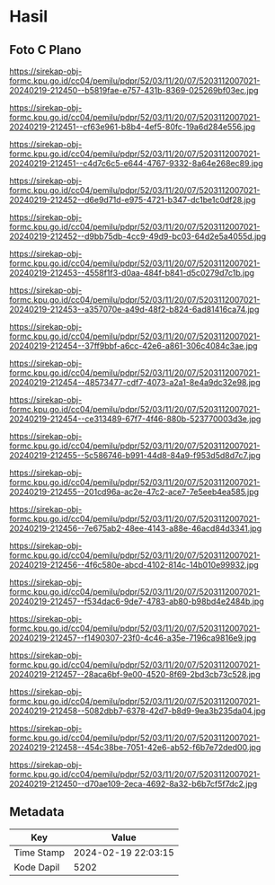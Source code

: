 # Hasil

## Foto C Plano

https://sirekap-obj-formc.kpu.go.id/cc04/pemilu/pdpr/52/03/11/20/07/5203112007021-20240219-212450--b5819fae-e757-431b-8369-025269bf03ec.jpg

https://sirekap-obj-formc.kpu.go.id/cc04/pemilu/pdpr/52/03/11/20/07/5203112007021-20240219-212451--cf63e961-b8b4-4ef5-80fc-19a6d284e556.jpg

https://sirekap-obj-formc.kpu.go.id/cc04/pemilu/pdpr/52/03/11/20/07/5203112007021-20240219-212451--c4d7c6c5-e644-4767-9332-8a64e268ec89.jpg

https://sirekap-obj-formc.kpu.go.id/cc04/pemilu/pdpr/52/03/11/20/07/5203112007021-20240219-212452--d6e9d71d-e975-4721-b347-dc1be1c0df28.jpg

https://sirekap-obj-formc.kpu.go.id/cc04/pemilu/pdpr/52/03/11/20/07/5203112007021-20240219-212452--d9bb75db-4cc9-49d9-bc03-64d2e5a4055d.jpg

https://sirekap-obj-formc.kpu.go.id/cc04/pemilu/pdpr/52/03/11/20/07/5203112007021-20240219-212453--4558f1f3-d0aa-484f-b841-d5c0279d7c1b.jpg

https://sirekap-obj-formc.kpu.go.id/cc04/pemilu/pdpr/52/03/11/20/07/5203112007021-20240219-212453--a357070e-a49d-48f2-b824-6ad81416ca74.jpg

https://sirekap-obj-formc.kpu.go.id/cc04/pemilu/pdpr/52/03/11/20/07/5203112007021-20240219-212454--37ff9bbf-a6cc-42e6-a861-306c4084c3ae.jpg

https://sirekap-obj-formc.kpu.go.id/cc04/pemilu/pdpr/52/03/11/20/07/5203112007021-20240219-212454--48573477-cdf7-4073-a2a1-8e4a9dc32e98.jpg

https://sirekap-obj-formc.kpu.go.id/cc04/pemilu/pdpr/52/03/11/20/07/5203112007021-20240219-212454--ce313489-67f7-4f46-880b-523770003d3e.jpg

https://sirekap-obj-formc.kpu.go.id/cc04/pemilu/pdpr/52/03/11/20/07/5203112007021-20240219-212455--5c586746-b991-44d8-84a9-f953d5d8d7c7.jpg

https://sirekap-obj-formc.kpu.go.id/cc04/pemilu/pdpr/52/03/11/20/07/5203112007021-20240219-212455--201cd96a-ac2e-47c2-ace7-7e5eeb4ea585.jpg

https://sirekap-obj-formc.kpu.go.id/cc04/pemilu/pdpr/52/03/11/20/07/5203112007021-20240219-212456--7e675ab2-48ee-4143-a88e-46acd84d3341.jpg

https://sirekap-obj-formc.kpu.go.id/cc04/pemilu/pdpr/52/03/11/20/07/5203112007021-20240219-212456--4f6c580e-abcd-4102-814c-14b010e99932.jpg

https://sirekap-obj-formc.kpu.go.id/cc04/pemilu/pdpr/52/03/11/20/07/5203112007021-20240219-212457--f534dac6-9de7-4783-ab80-b98bd4e2484b.jpg

https://sirekap-obj-formc.kpu.go.id/cc04/pemilu/pdpr/52/03/11/20/07/5203112007021-20240219-212457--f1490307-23f0-4c46-a35e-7196ca9816e9.jpg

https://sirekap-obj-formc.kpu.go.id/cc04/pemilu/pdpr/52/03/11/20/07/5203112007021-20240219-212457--28aca6bf-9e00-4520-8f69-2bd3cb73c528.jpg

https://sirekap-obj-formc.kpu.go.id/cc04/pemilu/pdpr/52/03/11/20/07/5203112007021-20240219-212458--5082dbb7-6378-42d7-b8d9-9ea3b235da04.jpg

https://sirekap-obj-formc.kpu.go.id/cc04/pemilu/pdpr/52/03/11/20/07/5203112007021-20240219-212458--454c38be-7051-42e6-ab52-f6b7e72ded00.jpg

https://sirekap-obj-formc.kpu.go.id/cc04/pemilu/pdpr/52/03/11/20/07/5203112007021-20240219-212450--d70ae109-2eca-4692-8a32-b6b7cf5f7dc2.jpg


## Metadata

| Key        | Value               |
| ---------- | ------------------- |
| Time Stamp | 2024-02-19 22:03:15 |
| Kode Dapil | 5202                |



